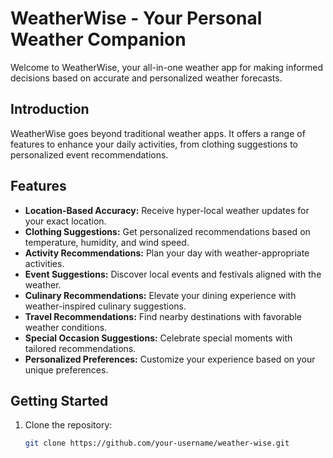 # WeatherWise - Your Personal Weather Companion

Welcome to WeatherWise, your all-in-one weather app for making informed decisions based on accurate and personalized weather forecasts.

## Introduction

WeatherWise goes beyond traditional weather apps. It offers a range of features to enhance your daily activities, from clothing suggestions to personalized event recommendations.

## Features

- **Location-Based Accuracy:** Receive hyper-local weather updates for your exact location.
- **Clothing Suggestions:** Get personalized recommendations based on temperature, humidity, and wind speed.
- **Activity Recommendations:** Plan your day with weather-appropriate activities.
- **Event Suggestions:** Discover local events and festivals aligned with the weather.
- **Culinary Recommendations:** Elevate your dining experience with weather-inspired culinary suggestions.
- **Travel Recommendations:** Find nearby destinations with favorable weather conditions.
- **Special Occasion Suggestions:** Celebrate special moments with tailored recommendations.
- **Personalized Preferences:** Customize your experience based on your unique preferences.

## Getting Started

1. Clone the repository:
   ```bash
   git clone https://github.com/your-username/weather-wise.git
